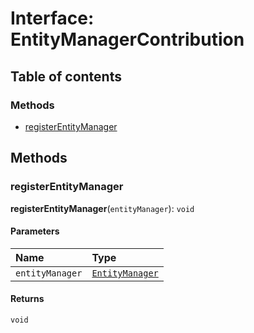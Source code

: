 # Interface: EntityManagerContribution

## Table of contents

### Methods

* [registerEntityManager](/auto-docs/core/interfaces/EntityManagerContribution.md#registerentitymanager)

## Methods

### registerEntityManager

**registerEntityManager**(`entityManager`): `void`

#### Parameters

| Name | Type |
| :------ | :------ |
| `entityManager` | [`EntityManager`](/auto-docs/core/classes/EntityManager.md) |

#### Returns

`void`
